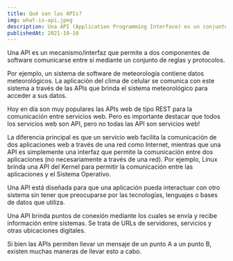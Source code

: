 ```yaml
---
title: Qué son las APIs?
img: what-is-api.jpeg
description: Una API (Application Programming Interface) es un conjunto de reglas y protocolos que permite a las aplicaciones comunicarse entre sí.
publishedAt: 2021-10-10
---
```


Una API es un mecanismo/interfaz que permite a dos componentes de software comunicarse entre sí mediante un conjunto de reglas y protocolos.

Por ejemplo, un sistema de software de meteorología contiene datos meteorológicos. La aplicación del clima de celular se comunica con este sistema a través de las APIs que brinda el sistema meteorológico para acceder a sus datos.

Hoy en día son muy populares las APIs web de tipo REST para la comunicación entre servicios web. Pero es importante destacar que todos los servicios web son API, pero no todas las API son servicios web!

La diferencia principal es que un servicio web facilita la comunicación de dos aplicaciones web a través de una red como Internet, mientras que una API es simplemente una interfaz que permite la comunicación entre dos aplicaciones (no necesariamente a través de una red). Por ejemplo, Linux brinda una API del Kernel para permitir la comunicación entre las aplicaciones y el Sistema Operativo.

Una API está diseñada para que una aplicación pueda interactuar con otro sistema sin tener que preocuparse por las tecnologías, lenguajes o bases de datos que utiliza.

Una API brinda puntos de conexión mediante los cuales se envía y recibe información entre sistemas. Se trata de URLs de servidores, servicios y otras ubicaciones digitales.

Si bien las APIs permiten llevar un mensaje de un punto A a un punto B, existen muchas maneras de llevar esto a cabo.

